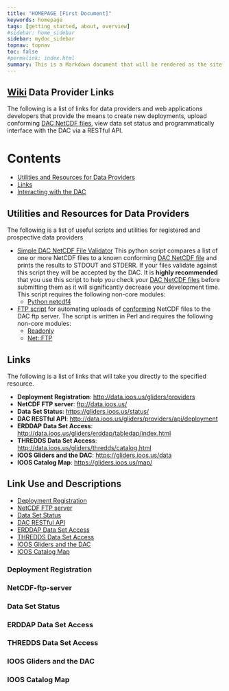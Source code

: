 ```yaml
---
title: "HOMEPAGE [First Document]"
keywords: homepage
tags: [getting_started, about, overview]
#sidebar: home_sidebar
sidebar: mydoc_sidebar
topnav: topnav
toc: false
#permalink: index.html
summary: This is a Markdown document that will be rendered as the site 2nd page 
---
```


## [Wiki](https://github.com/kerfoot/ioosngdac/wiki)  **Data Provider Links**

The following is a list of links for data providers and web applications developers that provide the means to create new deployments, upload conforming [DAC NetCDF files](https://github.com/ioos/ioosngdac/wiki/NGDAC-NetCDF-File-Format-Version-2), view data set status and programmatically interface with the DAC via a RESTful API.

# Contents

- [Utilities and Resources for Data Providers](#utilities-and-resources-for-data-providers)
- [Links](#links)
- [Interacting with the DAC](#link-use-and-descriptions)

## Utilities and Resources for Data Providers
The following is a list of useful scripts and utilities for registered and prospective data providers

- [Simple DAC NetCDF File Validator](https://github.com/kerfoot/nc-validate)
    This python script compares a list of one or more NetCDF files to a known conforming [DAC NetCDF file](https://github.com/ioos/ioosngdac/wiki/NGDAC-NetCDF-File-Format-Version-2) and prints the results to STDOUT and STDERR.  If your files validate against this script they will be accepted by the DAC.  It is <b>highly recommended</b> that you use this script to help you check your [DAC NetCDF files](https://github.com/ioos/ioosngdac/wiki/NGDAC-NetCDF-File-Format-Version-2) before submitting them as it will significantly decrease your development time.  This script requires the following non-core modules:
    + [Python netcdf4](http://netcdf4-python.googlecode.com/svn/trunk/docs/netCDF4-module.html)
- [FTP script](https://github.com/ioos/ioosngdac/blob/master/util/ncFtp2ngdac.pl) for automating uploads of [conforming](https://github.com/ioos/ioosngdac/wiki/NGDAC-NetCDF-File-Format-Version-2) NetCDF files to the DAC ftp server.  The script is written in Perl and requires the following non-core modules:
    + [Readonly](http://search.cpan.org/~roode/Readonly-1.03/Readonly.pm)
    + [Net::FTP](http://search.cpan.org/~shay/libnet-1.25/Net/FTP.pm)

## Links
The following is a list of links that will take you directly to the specified resource.

- __Deployment Registration__: http://data.ioos.us/gliders/providers
- __NetCDF FTP server__: ftp://data.ioos.us/
- __Data Set Status__: https://gliders.ioos.us/status/
- __DAC RESTful API__: http://data.ioos.us/gliders/providers/api/deployment
- __ERDDAP Data Set Access__: http://data.ioos.us/gliders/erddap/tabledap/index.html
- __THREDDS Data Set Access__: http://data.ioos.us/gliders/thredds/catalog.html
- __IOOS Gliders and the DAC__: https://gliders.ioos.us/data
- __IOOS Catalog Map__: https://gliders.ioos.us/map/

## Link Use and Descriptions
- [Deployment Registration](#deployment-registration)
- [NetCDF FTP server](#netcdf-ftp-server)
- [Data Set Status](#data-set-status)
- [DAC RESTful API](#dac-restful-api)
- [ERDDAP Data Set Access](#erddap-data-set-access)
- [THREDDS Data Set Access](#thredds-data-set-access)
- [IOOS Gliders and the DAC](#ioos-gliders-and-the-dac)
- [IOOS Catalog Map](#ioos-catalog-map)

### Deployment Registration

### NetCDF-ftp-server

### Data Set Status

### ERDDAP Data Set Access

### THREDDS Data Set Access

### IOOS Gliders and the DAC

### IOOS Catalog Map
